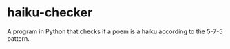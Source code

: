# haiku-checker
A program in Python that checks if a poem is a haiku according to the 5-7-5 pattern.
